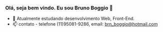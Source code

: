 ### Olá, seja bem vindo. Eu sou Bruno Boggio 👋

- 🌱 Atualmente estudando desenvolvimento Web, Front-End.
- 📫 contato - telefone (11)95081-9286, email: brn_boggio@hotmail.com

